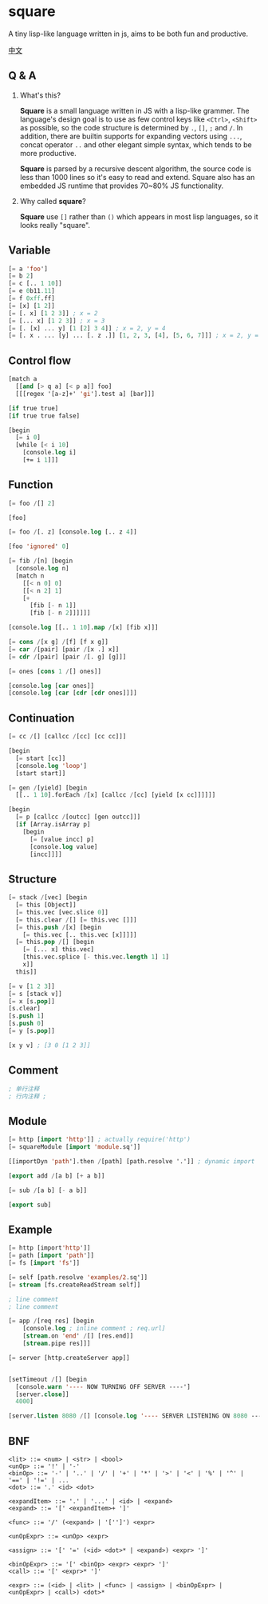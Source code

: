 # square

A tiny lisp-like language written in js, aims to be both fun and productive.

[中文](./README-CN.md)

## Q & A

1. What's this?

    **Square** is a small language written in JS with a lisp-like grammer. The language's design goal is to use as few control keys like `<Ctrl>`, `<Shift>` as possible, so the code structure is determined by `.`, `[]`, `;` and `/`. In addition, there are builtin supports for expanding vectors using `...`, concat operator `..` and other elegant simple syntax, which tends to be more productive.

    **Square** is parsed by a recursive descent algorithm, the source code is less than 1000 lines so it's easy to read and extend. Square also has an embedded JS runtime that provides 70~80% JS functionality.
  
2. Why called **square**?

    **Square** use `[]` rather than `()` which appears in most lisp languages, so it looks really "square".

## Variable

```lisp
[= a 'foo']
[= b 2]
[= c [.. 1 10]]
[= e 0b11.11]
[= f 0xff.ff]
[= [x] [1 2]]
[= [. x] [1 2 3]] ; x = 2
[= [... x] [1 2 3]] ; x = 3
[= [. [x] ... y] [1 [2] 3 4]] ; x = 2, y = 4
[= [. x . ... [y] ... [. z .]] [1, 2, 3, [4], [5, 6, 7]]] ; x = 2, y = 4, z = 6

```

## Control flow

```lisp
[match a
  [[and [> q a] [< p a]] foo]
  [[[regex '[a-z]+' 'gi'].test a] [bar]]]

[if true true]
[if true true false]

[begin 
  [= i 0]
  [while [< i 10]
    [console.log i]
    [+= i 1]]]
```

## Function

```lisp
[= foo /[] 2]

[foo]

[= foo /[. z] [console.log [.. z 4]]

[foo 'ignored' 0]

[= fib /[n] [begin
  [console.log n]
  [match n 
    [[< n 0] 0]
    [[< n 2] 1]
    [+ 
      [fib [- n 1]] 
      [fib [- n 2]]]]]]

[console.log [[.. 1 10].map /[x] [fib x]]]

[= cons /[x g] /[f] [f x g]]
[= car /[pair] [pair /[x .] x]]
[= cdr /[pair] [pair /[. g] [g]]]

[= ones [cons 1 /[] ones]]

[console.log [car ones]]
[console.log [car [cdr [cdr ones]]]]
```

## Continuation

```lisp
[= cc /[] [callcc /[cc] [cc cc]]]

[begin 
  [= start [cc]]
  [console.log 'loop']
  [start start]]

[= gen /[yield] [begin 
  [[.. 1 10].forEach /[x] [callcc /[cc] [yield [x cc]]]]]]

[begin 
  [= p [callcc /[outcc] [gen outcc]]]
  [if [Array.isArray p]
    [begin
      [= [value incc] p]
      [console.log value]
      [incc]]]]
```

## Structure

```lisp
[= stack /[vec] [begin 
  [= this [Object]]
  [= this.vec [vec.slice 0]]
  [= this.clear /[] [= this.vec []]]
  [= this.push /[x] [begin 
    [= this.vec [.. this.vec [x]]]]]
  [= this.pop /[] [begin
    [= [... x] this.vec]
    [this.vec.splice [- this.vec.length 1] 1]
    x]]
  this]]

[= v [1 2 3]]
[= s [stack v]]
[= x [s.pop]]
[s.clear]
[s.push 1]
[s.push 0]
[= y [s.pop]]

[x y v] ; [3 0 [1 2 3]]
```

## Comment

```lisp
; 单行注释
; 行内注释 ;
```

## Module

```lisp 
[= http [import 'http']] ; actually require('http')
[= squareModule [import 'module.sq']]

[[importDyn 'path'].then /[path] [path.resolve '.']] ; dynamic import

[export add /[a b] [+ a b]]

[= sub /[a b] [- a b]]

[export sub]
```

## Example

```lisp
[= http [import'http']]
[= path [import 'path']]
[= fs [import 'fs']]

[= self [path.resolve 'examples/2.sq']]
[= stream [fs.createReadStream self]]

; line comment
; line comment

[= app /[req res] [begin 
    [console.log ; inline comment ; req.url]
    [stream.on 'end' /[] [res.end]]
    [stream.pipe res]]]

[= server [http.createServer app]]


[setTimeout /[] [begin
  [console.warn '---- NOW TURNING OFF SERVER ----']
  [server.close]]
  4000]

[server.listen 8080 /[] [console.log '---- SERVER LISTENING ON 8080 ----']]
```

## BNF

```bnf
<lit> ::= <num> | <str> | <bool>
<unOp> ::= '!' | '-'
<binOp> ::= '-' | '..' | '/' | '+' | '*' | '>' | '<' | '%' | '^' | '==' | '!=' | ...
<dot> ::= '.' <id> <dot>

<expandItem> ::= '.' | '...' | <id> | <expand>
<expand> ::= '[' <expandItem>+ ']'

<func> ::= '/' (<expand> | '['']') <expr>

<unOpExpr> ::= <unOp> <expr> 

<assign> ::= '[' '=' (<id> <dot>* | <expand>) <expr> ']'

<binOpExpr> ::= '[' <binOp> <expr> <expr> ']'
<call> ::= '[' <expr>* ']' 

<expr> ::= (<id> | <lit> | <func> | <assign> | <binOpExpr> | <unOpExpr> | <call>) <dot>*
```
